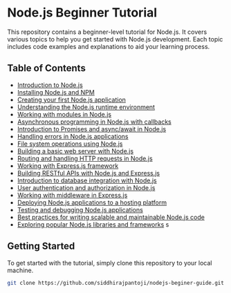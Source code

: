 # Node.js Beginner Tutorial

This repository contains a beginner-level tutorial for Node.js. It covers various topics to help you get started with Node.js development. Each topic includes code examples and explanations to aid your learning process.

## Table of Contents

- [Introduction to Node.js](/introduction-to-nodejs/Readme.md)
- [Installing Node.js and NPM](#installing-nodejs-and-npm)
- [Creating your first Node.js application](#creating-your-first-nodejs-application)
- [Understanding the Node.js runtime environment](#understanding-the-nodejs-runtisme-environment)
- [Working with modules in Node.js](#working-with-modules-in-nodejs)
- [Asynchronous programming in Node.js with callbacks](#asynchronous-programming-in-nodejs-with-callbacks)
- [Introduction to Promises and async/await in Node.js](#introduction-to-promises-and-asyncawait-in-nodejs)
- [Handling errors in Node.js applications](#handling-errors-in-nodejs-applications)
- [File system operations using Node.js](#file-system-operations-using-nodejs)
- [Building a basic web server with Node.js](#building-a-basic-web-server-with-nodejs)
- [Routing and handling HTTP requests in Node.js](#routing-and-handling-http-requests-in-nodejs)
- [Working with Express.js framework](#working-with-expressjs-framework)
- [Building RESTful APIs with Node.js and Express.js](#building-restful-apis-with-nodejs-and-expressjs)
- [Introduction to database integration with Node.js](#introduction-to-database-integration-with-nodejs)
- [User authentication and authorization in Node.js](#user-authentication-and-authorization-in-nodejs)
- [Working with middleware in Express.js](#working-with-middleware-in-expressjs)
- [Deploying Node.js applications to a hosting platform](#deploying-nodejs-applications-to-a-hosting-platform)
- [Testing and debugging Node.js applications](#testing-and-debugging-nodejs-applications)
- [Best practices for writing scalable and maintainable Node.js code](#best-practices-for-writing-scalable-and-maintainable-nodejs-code)
- [Exploring popular Node.js libraries and frameworks](#exploring-popular-nodejs-libraries-and-frameworks)
s
## Getting Started

To get started with the tutorial, simply clone this repository to your local machine.

```bash
git clone https://github.com/siddhirajpantoji/nodejs-beginer-guide.git
```